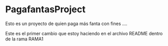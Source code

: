 # PagafantasProject
Esto es un proyecto de quien paga más fanta con fines ....


Este es el primer cambio que estoy haciendo en el archivo README dentro de la rama RAMA1
